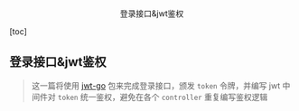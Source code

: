 <center>登录接口&jwt鉴权</center>







[toc]







## 登录接口&jwt鉴权

> 这一篇将使用 [jwt-go](https://link.juejin.cn/?target=https%3A%2F%2Fgithub.com%2Fdgrijalva%2Fjwt-go) 包来完成登录接口，颁发 `token` 令牌，并编写 jwt 中间件对 `token` 统一鉴权，避免在各个 `controller` 重复编写鉴权逻辑







